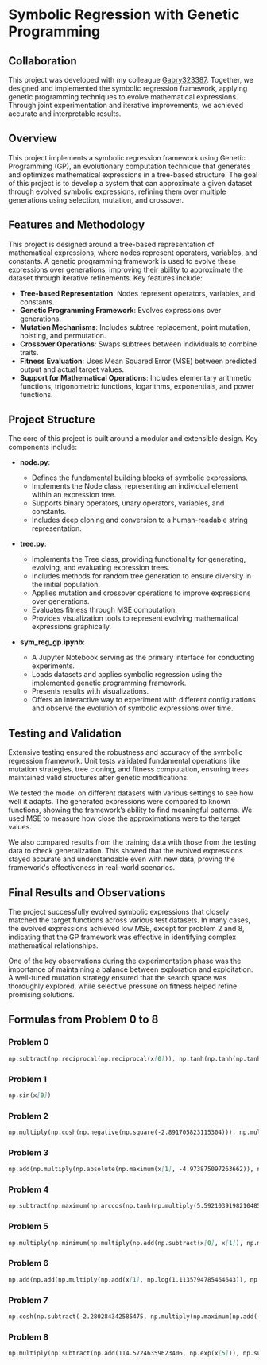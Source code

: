 # Symbolic Regression with Genetic Programming

## Collaboration

This project was developed with my colleague [Gabry323387](https://github.com/Gabry323387). Together, we designed and implemented the symbolic regression framework, applying genetic programming techniques to evolve mathematical expressions. Through joint experimentation and iterative improvements, we achieved accurate and interpretable results.

## Overview

This project implements a symbolic regression framework using Genetic Programming (GP), an evolutionary computation technique that generates and optimizes mathematical expressions in a tree-based structure. The goal of this project is to develop a system that can approximate a given dataset through evolved symbolic expressions, refining them over multiple generations using selection, mutation, and crossover.

## Features and Methodology

This project is designed around a tree-based representation of mathematical expressions, where nodes represent operators, variables, and constants. A genetic programming framework is used to evolve these expressions over generations, improving their ability to approximate the dataset through iterative refinements. Key features include:

- **Tree-based Representation**: Nodes represent operators, variables, and constants.
- **Genetic Programming Framework**: Evolves expressions over generations.
- **Mutation Mechanisms**: Includes subtree replacement, point mutation, hoisting, and permutation.
- **Crossover Operations**: Swaps subtrees between individuals to combine traits.
- **Fitness Evaluation**: Uses Mean Squared Error (MSE) between predicted output and actual target values.
- **Support for Mathematical Operations**: Includes elementary arithmetic functions, trigonometric functions, logarithms, exponentials, and power functions.

## Project Structure

The core of this project is built around a modular and extensible design. Key components include:

- **node.py**:

  - Defines the fundamental building blocks of symbolic expressions.
  - Implements the Node class, representing an individual element within an expression tree.
  - Supports binary operators, unary operators, variables, and constants.
  - Includes deep cloning and conversion to a human-readable string representation.

- **tree.py**:

  - Implements the Tree class, providing functionality for generating, evolving, and evaluating expression trees.
  - Includes methods for random tree generation to ensure diversity in the initial population.
  - Applies mutation and crossover operations to improve expressions over generations.
  - Evaluates fitness through MSE computation.
  - Provides visualization tools to represent evolving mathematical expressions graphically.

- **sym_reg_gp.ipynb**:
  - A Jupyter Notebook serving as the primary interface for conducting experiments.
  - Loads datasets and applies symbolic regression using the implemented genetic programming framework.
  - Presents results with visualizations.
  - Offers an interactive way to experiment with different configurations and observe the evolution of symbolic expressions over time.

## Testing and Validation

Extensive testing ensured the robustness and accuracy of the symbolic regression framework. Unit tests validated fundamental operations like mutation strategies, tree cloning, and fitness computation, ensuring trees maintained valid structures after genetic modifications.

We tested the model on different datasets with various settings to see how well it adapts. The generated expressions were compared to known functions, showing the framework’s ability to find meaningful patterns. We used MSE to measure how close the approximations were to the target values.

We also compared results from the training data with those from the testing data to check generalization. This showed that the evolved expressions stayed accurate and understandable even with new data, proving the framework's effectiveness in real-world scenarios.

## Final Results and Observations

The project successfully evolved symbolic expressions that closely matched the target functions across various test datasets. In many cases, the evolved expressions achieved low MSE, except for problem 2 and 8, indicating that the GP framework was effective in identifying complex mathematical relationships.

One of the key observations during the experimentation phase was the importance of maintaining a balance between exploration and exploitation. A well-tuned mutation strategy ensured that the search space was thoroughly explored, while selective pressure on fitness helped refine promising solutions.

## Formulas from Problem 0 to 8

### Problem 0

```markdown
np.subtract(np.reciprocal(np.reciprocal(x[0])), np.tanh(np.tanh(np.tanh(np.multiply(x[1], -0.1817006964170753)))))
```

### Problem 1

```markdown
np.sin(x[0])
```

### Problem 2

```markdown
np.multiply(np.cosh(np.negative(np.square(-2.891705823115304))), np.multiply(np.arctan(np.add(np.add(x[1], x[2]), np.add(x[0], x[0]))), np.cosh(np.square(np.cosh(-1.70765096352428)))))
```

### Problem 3

```markdown
np.add(np.multiply(np.absolute(np.maximum(x[1], -4.973875097263662)), np.multiply(np.minimum(np.negative(x[1]), x[1]), np.maximum(x[1], -4.973875097263662))), np.subtract(np.subtract(np.cosh(np.minimum(4.365965511080824, x[0])), np.add(np.sinh(-2.0174843148004316), x[2])), np.add(np.add(x[2], -1.9699415189846148), np.add(np.remainder(x[0], -2.07102849364453), np.divide(x[2], 0.6608317890232218)))))
```

### Problem 4

```markdown
np.subtract(np.maximum(np.arccos(np.tanh(np.multiply(5.5921039198210485, x[0]))), np.arccos(np.tanh(np.divide(-4.350344424685952, x[0])))), np.minimum(np.multiply(np.add(-2.5649473664638034, np.minimum(-4.786393096058477, x[0])), np.cos(x[1])), np.multiply(np.cos(x[1]), np.add(np.cos(x[1]), np.subtract(-5.648104136297606, 0.041896408583709466)))))
```

### Problem 5

```markdown
np.multiply(np.minimum(np.multiply(np.add(np.subtract(x[0], x[1]), np.maximum(2.2612182619474845, x[0])), np.divide(np.subtract(3.495395070093316, x[1]), np.reciprocal(x[0]))), np.arctan(np.divide(np.reciprocal(3.9475633927744758), np.power(x[1], x[1])))), np.square(-2.180789186394816e-05))
```

### Problem 6

```markdown
np.add(np.add(np.multiply(np.add(x[1], np.log(1.1135794785464643)), np.maximum(-0.0974477804335967, -4.8350566121696135)), np.reciprocal(np.divide(np.exp(0.09836178124853223), np.minimum(x[1], 3.1764013732538716)))), np.add(np.multiply(x[0], np.add(np.maximum(-0.7971972842251871, -4.79648789365918), np.sin(3.0327581081551704))), np.add(np.multiply(np.multiply(1.1761942159177892, x[1]), -0.0974477804335967), x[1])))
```

### Problem 7

```markdown
np.cosh(np.subtract(-2.280284342585475, np.multiply(np.maximum(np.add(-0.0416842700855411, x[0]), np.minimum(-1.2412509359118018, x[1])), np.maximum(x[1], np.minimum(x[0], -0.716333093981695)))))
```

### Problem 8

```markdown
np.multiply(np.subtract(np.add(114.57246359623406, np.exp(x[5])), np.subtract(np.sinh(x[5]), np.multiply(-4.708598611033789, -5.42828459880723))), np.subtract(np.subtract(np.minimum(np.subtract(x[4], -3.4939274899130344), np.tanh(x[3])), np.subtract(np.cbrt(x[5]), np.sinh(x[5]))), np.subtract(np.divide(np.square(x[4]), 2.579579025259571), np.multiply(x[5], 0.9293568845654132))))
```
